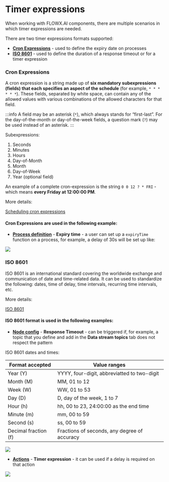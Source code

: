# Timer expressions

When working with FLOWX.AI components, there are multiple scenarios in which timer expressions are needed.

There are two timer expressions formats supported:

* [**Cron Expressions**](#cron-expressions) - used to define the expiry date on processes
* [**ISO 8601**](#iso-8601) - used to define the duration of a response timeout or for a timer expression

### **Cron Expressions**

A cron expression is a string made up of **six mandatory subexpressions (fields) that each specifies an aspect of the schedule** (for example, `* * * * * *`). These fields, separated by white space, can contain any of the allowed values with various combinations of the allowed characters for that field.

:::info
A field may be an asterisk (`*`), which always stands for “first-last”. For the day-of-the-month or day-of-the-week fields, a question mark (`?`) may be used instead of an asterisk.
:::

Subexpressions:

1. Seconds
2. Minutes
3. Hours
4. Day-of-Month
5. Month
6. Day-of-Week
7. Year (optional field)

An example of a complete cron-expression is the string `0 0 12 ? * FRI` - which means **every Friday at 12:00:00 PM**.

More details:

[Scheduling cron expressions](https://docs.spring.io/spring-framework/docs/current/reference/html/integration.html#scheduling-cron-expression)

#### Cron Expressions are used in the following example:

* [**Process definition**](../../building-blocks/process/process-definition/process-definition.md) - **Expiry time** - a user can set up a `expiryTime` function on a process, for example, a delay of 30s will be set up like:

![](https://s3.eu-west-1.amazonaws.com/docx.flowx.ai/3.2/timer_process_settings.png)

### **ISO 8601**

ISO 8601 is an international standard covering the worldwide exchange and communication of date and time-related data. It can be used to standardize the following: dates, time of delay, time intervals, recurring time intervals, etc.

More details:

[ISO 8601](https://www.digi.com/resources/documentation/digidocs/90001437-13/reference/r_iso_8601_duration_format.htm)

#### ISO 8601 format is used in the following examples:

* [**Node config**](../../building-blocks/node/node.md) - **Response Timeout** - can be triggered if, for example, a topic that you define and add in the **Data stream topics** tab does not respect the pattern

ISO 8601 dates and times:

| Format accepted      | Value ranges                                 |
| -------------------- | -------------------------------------------- |
| Year (Y)             | YYYY, four-digit, abbreviatted to two-digit  |
| Month (M)            | MM, 01 to 12                                 |
| Week (W)             | WW, 01 to 53                                 |
| Day (D)              | D, day of the week, 1 to 7                   |
| Hour (h)             | hh, 00 to 23, 24:00:00 as the end time       |
| Minute (m)           | mm, 00 to 59                                 |
| Second (s)           | ss, 00 to 59                                 |
| Decimal fraction (f) | Fractions of seconds, any degree of accuracy |

![](https://s3.eu-west-1.amazonaws.com/docx.flowx.ai/3.2/timer_response_timeout.png)

* [**Actions**](../../building-blocks/actions/actions.md) - **Timer expression** - it can be used if a delay is required on that action

![](https://s3.eu-west-1.amazonaws.com/docx.flowx.ai/3.2/timer_action_edit.png)